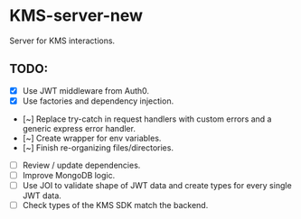 # KMS-server-new

Server for KMS interactions.

## TODO:

- [x] Use JWT middleware from Auth0.
- [x] Use factories and dependency injection.

- [~] Replace try-catch in request handlers with custom errors and a generic express error handler.
- [~] Create wrapper for env variables.
- [~] Finish re-organizing files/directories.

- [ ] Review / update dependencies.
- [ ] Improve MongoDB logic.
- [ ] Use JOI to validate shape of JWT data and create types for every single JWT data.
- [ ] Check types of the KMS SDK match the backend.
